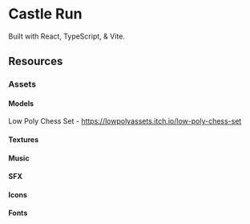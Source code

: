 # Castle Run

Built with React, TypeScript, & Vite.

## Resources

### Assets
#### Models
Low Poly Chess Set - https://lowpolyassets.itch.io/low-poly-chess-set
#### Textures
#### Music
#### SFX
#### Icons
#### Fonts
